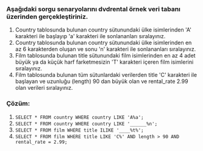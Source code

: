### Aşağıdaki sorgu senaryolarını dvdrental örnek veri tabanı üzerinden gerçekleştiriniz.

<ol>
<li>Country tablosunda bulunan country sütunundaki ülke isimlerinden 'A' karakteri ile başlayıp 'a' karakteri ile sonlananları sıralayınız.
 </li>
<li>Country tablosunda bulunan country sütunundaki ülke isimlerinden en az 6 karakterden oluşan ve sonu 'n' karakteri ile sonlananları sıralayınız.
 </li>
<li>Film tablosunda bulunan title sütunundaki film isimlerinden en az 4 adet büyük ya da küçük harf farketmesizin 'T' karakteri içeren film isimlerini sıralayınız.
 </li>
 <li>Film tablosunda bulunan tüm sütunlardaki verilerden title 'C' karakteri ile başlayan ve uzunluğu (length) 90 dan büyük olan ve rental_rate 2.99 olan verileri sıralayınız.</li>
 </ol>

### Çözüm:

<ol>
<li><code>SELECT * FROM country WHERE country LIKE 'A%a';</code></li>
<li><code>SELECT * FROM country WHERE country LIKE '______%n';</code></li>
<li><code>SELECT * FROM film WHERE title ILIKE '____%t%';</code></li>
<li><code>SELECT * FROM film WHERE title LIKE 'C%' AND length > 90 AND rental_rate = 2.99;</code></li>
 </ol>
